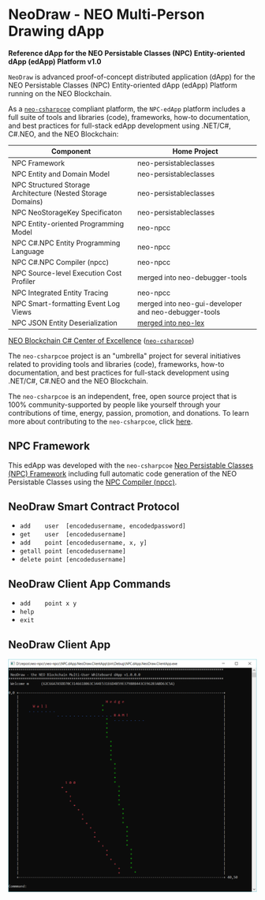 # NeoDraw - NEO Multi-Person Drawing dApp

**Reference dApp for the NEO Persistable Classes (NPC) Entity-oriented dApp (edApp) Platform v1.0**

`NeoDraw` is advanced proof-of-concept distributed application (dApp) for the NEO Persistable Classes (NPC) Entity-oriented dApp (edApp) Platform running on the NEO Blockchain. 

As a [`neo-csharpcoe`](https://github.com/mwherman2000/neo-csharpcoe/blob/master/README.md) compliant platform, the `NPC-edApp` platform includes a full suite of tools and libraries (code), frameworks, how-to documentation, and best practices for full-stack edApp development using .NET/C#, C#.NEO, and the NEO Blockchain:

| Component | Home Project |
| --------- | ------------ |
| NPC Framework | neo-persistableclasses |
| NPC Entity and Domain Model | neo-persistableclasses |
| NPC Structured Storage Architecture (Nested Storage Domains) | neo-persistableclasses |
| NPC NeoStorageKey Specificaton | neo-persistableclasses |
| NPC Entity-oriented Programming Model | neo-npcc |
| NPC C#.NPC Entity Programming Language | neo-npcc |
| NPC C#.NPC Compiler (npcc) | neo-npcc |
| NPC Source-level Execution Cost Profiler | merged into neo-debugger-tools |
| NPC Integrated Entity Tracing | neo-npcc |
| NPC Smart-formatting Event Log Views | merged into neo-gui-developer and neo-debugger-tools |
| NPC JSON Entity Deserialization | [merged into neo-lex](https://github.com/CityOfZion/neo-lux/pull/9) |

[NEO Blockchain C# Center of Excellence](https://github.com/mwherman2000/neo-csharpcoe/blob/master/README.md) ([`neo-csharpcoe`](https://github.com/mwherman2000/neo-csharpcoe/blob/master/README.md))

The `neo-csharpcoe` project is an "umbrella" project for several initiatives related to providing tools and libraries (code), frameworks, how-to documentation, and best practices for full-stack development using .NET/C#, C#.NEO and the NEO Blockchain.

The `neo-csharpcoe` is an independent, free, open source project that is 100% community-supported by people like yourself through your contributions of time, energy, passion, promotion, and donations. To learn more about contributing to the `neo-csharpcoe`, click [here](https://github.com/mwherman2000/neo-csharpcoe/blob/master/CONTRIBUTE.md).

## NPC Framework

This edApp was developed with the `neo-csharpcoe` [Neo Persistable Classes (NPC) Framework]((https://github.com/mwherman2000/neo-persistableclasses/blob/master/README.md)>) including full automatic code generation of the NEO Persistable Classes using the [NPC Compiler (npcc)](https://github.com/mwherman2000/neo-npcc/blob/master/README.md).

## NeoDraw Smart Contract Protocol

* `add    user  [encodedusername, encodedpassword]`
* `get    user  [encodedusername]`
* `add    point [encodedusername, x, y]`
* `getall point [encodedusername]`
* `delete point [encodedusername]`

## NeoDraw Client App Commands

* `add    point x y`
* `help`
* `exit`

## NeoDraw Client App

![NeoDraw](./images/NeoDraw0Color.png)

